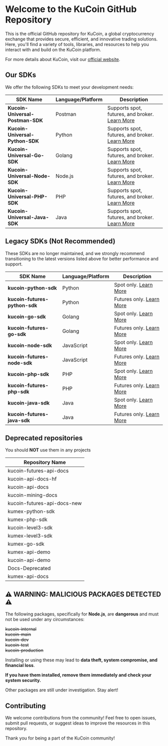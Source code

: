 # Welcome to the KuCoin GitHub Repository

This is the official GitHub repository for KuCoin, a global cryptocurrency exchange that provides secure, efficient, and innovative trading solutions. Here, you'll find a variety of tools, libraries, and resources to help you interact with and build on the KuCoin platform.

For more details about KuCoin, visit our [official website](https://www.kucoin.com).

## Our SDKs

We offer the following SDKs to meet your development needs:

| SDK Name                     | Language/Platform | Description                                                                                   |
|------------------------------|-------------------|-----------------------------------------------------------------------------------------------|
| **Kucoin-Universal-Postman-SDK** | Postman            | Supports spot, futures, and broker. [Learn More](https://github.com/Kucoin/kucoin-universal-sdk/blob/main/sdk/postman/README.md) |
| **Kucoin-Universal-Python-SDK** | Python            | Supports spot, futures, and broker. [Learn More](https://github.com/Kucoin/kucoin-universal-sdk/blob/main/sdk/python/README.md) |
| **Kucoin-Universal-Go-SDK**     | Golang            | Supports spot, futures, and broker. [Learn More](https://github.com/Kucoin/kucoin-universal-sdk/blob/main/sdk/golang/README.md)    |
| **Kucoin-Universal-Node-SDK**   | Node.js           | Supports spot, futures, and broker. [Learn More](https://github.com/Kucoin/kucoin-universal-sdk/blob/main/sdk/node/README.md)    |
| **Kucoin-Universal-PHP-SDK**   | PHP           | Supports spot, futures, and broker. [Learn More](https://github.com/Kucoin/kucoin-universal-sdk/blob/main/sdk/php/README.md)    |
| **Kucoin-Universal-Java-SDK**   | Java           | Supports spot, futures, and broker. [Learn More](https://github.com/Kucoin/kucoin-universal-sdk/blob/main/sdk/java/README.md)    |

  


## Legacy SDKs (Not Recommended)

These SDKs are no longer maintained, and we strongly recommend transitioning to the latest versions listed above for better performance and support.

| SDK Name                     | Language/Platform | Description                                                                                   |
|------------------------------|-------------------|-----------------------------------------------------------------------------------------------|
| **kucoin-python-sdk**        | Python            | Spot only. [Learn More](https://github.com/Kucoin/kucoin-python-sdk)                                                               |
| **kucoin-futures-python-sdk**| Python            | Futures only. [Learn More](https://github.com/Kucoin/kucoin-futures-python-sdk)                                                       |
| **kucoin-go-sdk**            | Golang            | Spot only. [Learn More](https://github.com/Kucoin/kucoin-go-sdk)                                                                   |
| **kucoin-futures-go-sdk**    | Golang            | Futures only. [Learn More](https://github.com/Kucoin/kucoin-futures-go-sdk)                                                       |
| **kucoin-node-sdk**             | JavaScript        | Spot only. [Learn More](https://github.com/Kucoin/kucoin-node-sdk)                                                                |
| **kucoin-futures-node-sdk**     | JavaScript        | Futures only. [Learn More](https://github.com/Kucoin/kucoin-futures-node-sdk)                                                     |
| **kucoin-php-sdk**              | PHP               | Spot only. [Learn More](https://github.com/Kucoin/kucoin-php-sdk)                                                                 |
| **kucoin-futures-php-sdk**      | PHP               | Futures only. [Learn More](https://github.com/Kucoin/kucoin-futures-php-sdk)          |
| **kucoin-java-sdk**             | Java              | Spot only. [Learn More](https://github.com/Kucoin/kucoin-java-sdk)                                                                |
| **kucoin-futures-java-sdk**     | Java              | Futures only. [Learn More](https://github.com/Kucoin/kucoin-futures-java-sdk)                                                     |

## Deprecated repositories
You should **NOT** use them in any projects

| Repository Name           |
|---------------------------|
| kucoin-futures-api-docs   |
| kucoin-api-docs-hf        |
| kucoin-api-docs           |
| kucoin-mining-docs        |
| kucoin-futures-api-docs-new |
| kumex-python-sdk          |
| kumex-php-sdk             |
| kucoin-level3-sdk         |
| kumex-level3-sdk          |
| kumex-go-sdk              |
| kumex-api-demo            |
| kucoin-api-demo           |
| Docs-Deprecated           |
| kumex-api-docs            |

## ⚠ WARNING: MALICIOUS PACKAGES DETECTED ⚠

The following packages, specifically for **Node.js**, are **dangerous** and must not be used under any circumstances:

~~kucoin-internal~~  
~~kucoin-main~~  
~~kucoin-dev~~  
~~kucoin-test~~  
~~kucoin-production~~

Installing or using these may lead to **data theft, system compromise, and financial loss**.

**If you have them installed, remove them immediately and check your system security.**

Other packages are still under investigation. Stay alert!



## Contributing

We welcome contributions from the community! Feel free to open issues, submit pull requests, or suggest ideas to improve the resources in this repository.

Thank you for being a part of the KuCoin community!
